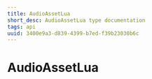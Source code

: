 ```yaml
---
title: AudioAssetLua
short_desc: AudioAssetLua type documentation
tags: api
uuid: 3400e9a3-d839-4399-b7ed-f39b23030b6c
---
```


# AudioAssetLua

